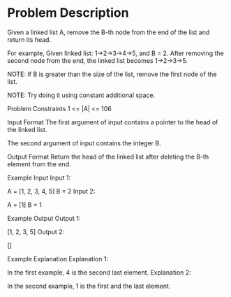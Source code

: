 # Problem Description
 
 

Given a linked list A, remove the B-th node from the end of the list and return its head.

For example, Given linked list: 1->2->3->4->5, and B = 2. After removing the second node from the end, the linked list becomes 1->2->3->5.

NOTE: If B is greater than the size of the list, remove the first node of the list.

NOTE: Try doing it using constant additional space.



Problem Constraints
 1 <= |A| <= 106 



Input Format
 The first argument of input contains a pointer to the head of the linked list. 

 The second argument of input contains the integer B. 



Output Format
 Return the head of the linked list after deleting the B-th element from the end. 



Example Input
 Input 1: 

A = [1, 2, 3, 4, 5]
B = 2
 Input 2: 

A = [1]
B = 1


Example Output
 Output 1: 

[1, 2, 3, 5]
 Output 2: 

 [] 


Example Explanation
Explanation 1:

In the first example, 4 is the second last element.
Explanation 2:

In the second example, 1 is the first and the last element.

